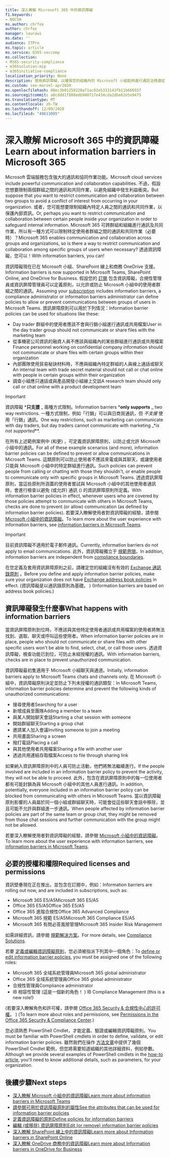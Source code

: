 ```yaml
---
title: 深入瞭解 Microsoft 365 中的資訊障礙
f1.keywords:
- NOCSH
ms.author: chrfox
author: chrfox
manager: laurawi
ms.date: ''
audience: ITPro
ms.topic: article
ms.service: O365-seccomp
ms.collection:
- M365-security-compliance
- m365solution-mip
- m365initiative-compliance
localization_priority: None
description: 使用資訊障礙，以確保您的組織內的 Microsoft 小組能夠進行通訊法規遵從性。
ms.custom: seo-marvel-apr2020
ms.openlocfilehash: 08ec3b01258220a71ac02e5333143fb11b66655f
ms.sourcegitcommit: a0cddd1f888edb940717e434cda2dbe62e5e9475
ms.translationtype: MT
ms.contentlocale: zh-TW
ms.lasthandoff: 12/09/2020
ms.locfileid: "49613095"
---
```

# <a name="learn-about-information-barriers-in-microsoft-365"></a><span data-ttu-id="60283-103">深入瞭解 Microsoft 365 中的資訊障礙</span><span class="sxs-lookup"><span data-stu-id="60283-103">Learn about information barriers in Microsoft 365</span></span>

<span data-ttu-id="60283-104">Microsoft 雲端服務包含強大的通訊和協同作業功能。</span><span class="sxs-lookup"><span data-stu-id="60283-104">Microsoft cloud services include powerful communication and collaboration capabilities.</span></span> <span data-ttu-id="60283-105">不過，假設您想要限制兩個群組之間的通訊和共同作業，以避免組織中發生利益衝突。</span><span class="sxs-lookup"><span data-stu-id="60283-105">But suppose that you want to restrict communication and collaboration between two groups to avoid a conflict of interest from occurring in your organization.</span></span> <span data-ttu-id="60283-106">或者，您可能想要限制組織內特定人員之間的通訊和共同作業，以保護內部資訊。</span><span class="sxs-lookup"><span data-stu-id="60283-106">Or, perhaps you want to restrict communication and collaboration between certain people inside your organization in order to safeguard internal information.</span></span> <span data-ttu-id="60283-107">Microsoft 365 可跨群組和組織進行通訊及共同作業，所以有一種方式可以限制特定使用者群組之間的通訊和共同作業（必要時）？</span><span class="sxs-lookup"><span data-stu-id="60283-107">Microsoft 365 enables communication and collaboration across groups and organizations, so is there a way to restrict communication and collaboration  among specific groups of users when necessary?</span></span> <span data-ttu-id="60283-108">透過資訊障礙，您可以！</span><span class="sxs-lookup"><span data-stu-id="60283-108">With information barriers, you can!</span></span> 

<span data-ttu-id="60283-109">資訊障礙現在已在 Microsoft 小組、SharePoint 線上和商務 OneDrive 支援。</span><span class="sxs-lookup"><span data-stu-id="60283-109">Information barriers is now supported in Microsoft Teams, SharePoint Online, and OneDrive for Business.</span></span> <span data-ttu-id="60283-110">假設您的 [訂閱](#required-licenses-and-permissions) 包含資訊障礙，合規性管理員或資訊屏障管理員可以定義原則，以允許或防止 Microsoft 小組中的使用者群組之間的通訊。</span><span class="sxs-lookup"><span data-stu-id="60283-110">Assuming your [subscription](#required-licenses-and-permissions) includes information barriers, a compliance administrator or information barriers administrator can define policies to allow or prevent communications between groups of users in Microsoft Teams.</span></span> <span data-ttu-id="60283-111">資訊屏障原則可以用於下列情況：</span><span class="sxs-lookup"><span data-stu-id="60283-111">Information barrier policies can be used for situations like these:</span></span>

- <span data-ttu-id="60283-112">Day trader 群組中的使用者應該不會與行銷小組進行通訊或共用檔案</span><span class="sxs-lookup"><span data-stu-id="60283-112">User in the day trader group should not communicate or share files with the marketing team</span></span>
- <span data-ttu-id="60283-113">從事機密公司資訊的融資人員不應該與組織內的某些群組進行通訊或共用檔案</span><span class="sxs-lookup"><span data-stu-id="60283-113">Finance personnel working on confidential company information should not communicate or share files with certain groups within their organization</span></span>
- <span data-ttu-id="60283-114">內部團隊使用貿易秘訣材料時，不應與組織內特定群組的人員線上通話或聊天</span><span class="sxs-lookup"><span data-stu-id="60283-114">An internal team with trade secret material should not call or chat online with people in certain groups within their organization</span></span>
- <span data-ttu-id="60283-115">調查小組應只通話或與產品開發小組線上交談</span><span class="sxs-lookup"><span data-stu-id="60283-115">A research team should only call or chat online with a product development team</span></span>

> [!IMPORTANT]
> <span data-ttu-id="60283-116">資訊障礙 \***只支援** _ 兩種方式限制。</span><span class="sxs-lookup"><span data-stu-id="60283-116">Information barriers \***only supports** _ two way restrictions.</span></span> <span data-ttu-id="60283-117">一種方式限制，例如「行銷」可以與日商貿通訊，但 _不支援_ 使用「行銷」通訊。</span><span class="sxs-lookup"><span data-stu-id="60283-117">One way restrictions, such as marketing can communicate with day traders, but day traders cannot communicate with marketing _\*_is not supported_\*\*.</span></span>

<span data-ttu-id="60283-118">在所有上述範例案例中 (和更) ，可定義資訊屏障原則，以防止或允許 Microsoft 小組中的通訊。</span><span class="sxs-lookup"><span data-stu-id="60283-118">For all of these example scenarios (and more), information barrier policies can be defined to prevent or allow communications in Microsoft Teams.</span></span> <span data-ttu-id="60283-119">這類原則可以防止使用者不應該來電或與其聊天，或讓使用者只能與 Microsoft 小組中的特定群組進行通訊。</span><span class="sxs-lookup"><span data-stu-id="60283-119">Such policies can prevent people from calling or chatting with those they shouldn't, or enable people to communicate only with specific groups in Microsoft Teams.</span></span> <span data-ttu-id="60283-120">透過資訊屏障原則，當這些原則所涵蓋的使用者嘗試與 Microsoft 小組中的其他使用者通訊時，會進行檢查以避免 (或允許) 通訊 () 的資訊屏障原則所定義。</span><span class="sxs-lookup"><span data-stu-id="60283-120">With information barrier policies in effect, whenever users who are covered by those policies attempt to communicate with others in Microsoft Teams, checks are done to prevent (or allow) communication (as defined by information barrier policies).</span></span> <span data-ttu-id="60283-121">若要深入瞭解使用者對資訊障礙的經驗，請參閱 [Microsoft 小組中的資訊障礙](https://docs.microsoft.com/MicrosoftTeams/information-barriers-in-teams)。</span><span class="sxs-lookup"><span data-stu-id="60283-121">To learn more about the user experience with information barriers, see [information barriers in Microsoft Teams](https://docs.microsoft.com/MicrosoftTeams/information-barriers-in-teams).</span></span>

> [!IMPORTANT]
> <span data-ttu-id="60283-122">目前資訊障礙不適用於電子郵件通訊。</span><span class="sxs-lookup"><span data-stu-id="60283-122">Currently, information barriers do not apply to email communications.</span></span> <span data-ttu-id="60283-123">此外，資訊障礙獨立于 [規範界限](set-up-compliance-boundaries.md)。</span><span class="sxs-lookup"><span data-stu-id="60283-123">In addition, information barriers are independent from [compliance boundaries](set-up-compliance-boundaries.md).</span></span><p><span data-ttu-id="60283-124">在您定義及套用資訊屏障原則之前，請確定您的組織沒有有效的 [Exchange 通訊錄原則](https://docs.microsoft.com/exchange/address-books/address-book-policies/address-book-policies) 。</span><span class="sxs-lookup"><span data-stu-id="60283-124">Before you define and apply information barrier policies, make sure your organization does not have [Exchange address book policies](https://docs.microsoft.com/exchange/address-books/address-book-policies/address-book-policies) in effect.</span></span> <span data-ttu-id="60283-125"> (資訊障礙是以通訊錄原則為基礎。 ) </span><span class="sxs-lookup"><span data-stu-id="60283-125">(Information barriers are based on address book policies.)</span></span> 

## <a name="what-happens-with-information-barriers"></a><span data-ttu-id="60283-126">資訊障礙發生什麼事</span><span class="sxs-lookup"><span data-stu-id="60283-126">What happens with information barriers</span></span>

<span data-ttu-id="60283-127">當資訊屏障原則到位時，不應該與其他特定使用者通訊或共用檔案的使用者將無法找到、選取、聊天或呼叫這些使用者。</span><span class="sxs-lookup"><span data-stu-id="60283-127">When information barrier policies are in place, people who should not communicate or share files with other specific users won't be able to find, select, chat, or call those users.</span></span> <span data-ttu-id="60283-128">透過資訊障礙，檢查功能已到位，可防止未經授權的通訊。</span><span class="sxs-lookup"><span data-stu-id="60283-128">With information barriers, checks are in place to prevent unauthorized communication.</span></span>

<span data-ttu-id="60283-129">資訊障礙最初隻適用于 Microsoft 小組聊天與通道。</span><span class="sxs-lookup"><span data-stu-id="60283-129">Initially, information barriers apply to Microsoft Teams chats and channels only.</span></span> <span data-ttu-id="60283-130">在 Microsoft 小組中，資訊障礙原則決定並防止下列未授權的通訊類型：</span><span class="sxs-lookup"><span data-stu-id="60283-130">In Microsoft Teams, information barrier policies determine and prevent the following kinds of unauthorized communications:</span></span>

- <span data-ttu-id="60283-131">搜尋使用者</span><span class="sxs-lookup"><span data-stu-id="60283-131">Searching for a user</span></span>
- <span data-ttu-id="60283-132">新增成員至團隊</span><span class="sxs-lookup"><span data-stu-id="60283-132">Adding a member to a team</span></span>
- <span data-ttu-id="60283-133">與某人開始聊天會話</span><span class="sxs-lookup"><span data-stu-id="60283-133">Starting a chat session with someone</span></span>
- <span data-ttu-id="60283-134">開始群組聊天</span><span class="sxs-lookup"><span data-stu-id="60283-134">Starting a group chat</span></span>
- <span data-ttu-id="60283-135">邀請某人加入會議</span><span class="sxs-lookup"><span data-stu-id="60283-135">Inviting someone to join a meeting</span></span>
- <span data-ttu-id="60283-136">共用畫面</span><span class="sxs-lookup"><span data-stu-id="60283-136">Sharing a screen</span></span>
- <span data-ttu-id="60283-137">撥打電話</span><span class="sxs-lookup"><span data-stu-id="60283-137">Placing a call</span></span>
- <span data-ttu-id="60283-138">與其他使用者共用檔案</span><span class="sxs-lookup"><span data-stu-id="60283-138">Sharing a file with another user</span></span>
- <span data-ttu-id="60283-139">透過共用連結存取檔案</span><span class="sxs-lookup"><span data-stu-id="60283-139">Access to file through sharing link</span></span> 

<span data-ttu-id="60283-140">如果納入資訊屏障原則中的人員可防止活動，他們將無法繼續進行。</span><span class="sxs-lookup"><span data-stu-id="60283-140">If the people involved are included in an information barrier policy to prevent the activity, they will not be able to proceed.</span></span> <span data-ttu-id="60283-141">此外，包含在資訊屏障原則中的每一位使用者都有可能封鎖為與 Microsoft 小組中的其他人員進行通訊。</span><span class="sxs-lookup"><span data-stu-id="60283-141">In addition, potentially, everyone included in an information barrier policy can be blocked from communicating with others in Microsoft Teams.</span></span> <span data-ttu-id="60283-142">當以資訊障礙原則影響的人員屬於同一個小組或群組聊天時，可能會從這些聊天會話中移除，並且可能不允許與群組進一步通訊。</span><span class="sxs-lookup"><span data-stu-id="60283-142">When people affected by information barrier policies are part of the same team or group chat, they might be removed from those chat sessions and further communication with the group might not be allowed.</span></span>

<span data-ttu-id="60283-143">若要深入瞭解使用者對資訊障礙的經驗，請參閱 [Microsoft 小組中的資訊障礙](https://docs.microsoft.com/MicrosoftTeams/information-barriers-in-teams)。</span><span class="sxs-lookup"><span data-stu-id="60283-143">To learn more about the user experience with information barriers, see [information barriers in Microsoft Teams](https://docs.microsoft.com/MicrosoftTeams/information-barriers-in-teams).</span></span>

## <a name="required-licenses-and-permissions"></a><span data-ttu-id="60283-144">必要的授權和權限</span><span class="sxs-lookup"><span data-stu-id="60283-144">Required licenses and permissions</span></span>

<span data-ttu-id="60283-145">資訊壁壘現在正在推出，並包含在訂閱中，例如：</span><span class="sxs-lookup"><span data-stu-id="60283-145">Information barriers are rolling out now, and are included in subscriptions, such as:</span></span>

- <span data-ttu-id="60283-146">Microsoft 365 E5/A5</span><span class="sxs-lookup"><span data-stu-id="60283-146">Microsoft 365 E5/A5</span></span>
- <span data-ttu-id="60283-147">Office 365 E5/A5</span><span class="sxs-lookup"><span data-stu-id="60283-147">Office 365 E5/A5</span></span>
- <span data-ttu-id="60283-148">Office 365 進階合規性</span><span class="sxs-lookup"><span data-stu-id="60283-148">Office 365 Advanced Compliance</span></span>
- <span data-ttu-id="60283-149">Microsoft 365 規範 E5/A5</span><span class="sxs-lookup"><span data-stu-id="60283-149">Microsoft 365 Compliance E5/A5</span></span>
- <span data-ttu-id="60283-150">Microsoft 365 有問必答風險管理</span><span class="sxs-lookup"><span data-stu-id="60283-150">Microsoft 365 Insider Risk Management</span></span>

<span data-ttu-id="60283-151">如需詳細資訊，請參閱 [規範解決方案](https://products.office.com/business/security-and-compliance/compliance-solutions)。</span><span class="sxs-lookup"><span data-stu-id="60283-151">For more details, see [Compliance Solutions](https://products.office.com/business/security-and-compliance/compliance-solutions).</span></span>

<span data-ttu-id="60283-152">若要 [定義或編輯資訊障礙原則](information-barriers-policies.md)，您必須被指派下列其中一個角色：</span><span class="sxs-lookup"><span data-stu-id="60283-152">To [define or edit information barrier policies](information-barriers-policies.md), you must be assigned one of the following roles:</span></span>

- <span data-ttu-id="60283-153">Microsoft 365 全域系統管理員</span><span class="sxs-lookup"><span data-stu-id="60283-153">Microsoft 365 global administrator</span></span>
- <span data-ttu-id="60283-154">Office 365 全域系統管理員</span><span class="sxs-lookup"><span data-stu-id="60283-154">Office 365 global administrator</span></span>
- <span data-ttu-id="60283-155">合規性管理員</span><span class="sxs-lookup"><span data-stu-id="60283-155">Compliance administrator</span></span>
- <span data-ttu-id="60283-156">IB 相容性管理 (這是一個新的角色！ ) </span><span class="sxs-lookup"><span data-stu-id="60283-156">IB Compliance Management (this is a new role!)</span></span>

<span data-ttu-id="60283-157"> (若要深入瞭解角色和許可權，請參閱 [Office 365 Security & 合規性中心的許可權](../security/office-365-security/protect-against-threats.md)。 ) </span><span class="sxs-lookup"><span data-stu-id="60283-157">(To learn more about roles and permissions, see [Permissions in the Office 365 Security & Compliance Center](../security/office-365-security/protect-against-threats.md).)</span></span>

<span data-ttu-id="60283-158">您必須熟悉 PowerShell Cmdlet，才能定義、驗證或編輯資訊障礙原則。</span><span class="sxs-lookup"><span data-stu-id="60283-158">You must be familiar with PowerShell cmdlets in order to define, validate, or edit information barrier policies.</span></span> <span data-ttu-id="60283-159">雖然我們在操作 [方法文章](information-barriers-policies.md)中提供了幾個 PowerShell Cmdlet 範例，但您將需要知道組織的其他詳細資料，例如參數。</span><span class="sxs-lookup"><span data-stu-id="60283-159">Although we provide several examples of PowerShell cmdlets in the [how-to article](information-barriers-policies.md), you'll need to know additional details, such as parameters, for your organization.</span></span>

## <a name="next-steps"></a><span data-ttu-id="60283-160">後續步驟</span><span class="sxs-lookup"><span data-stu-id="60283-160">Next steps</span></span>

- [<span data-ttu-id="60283-161">深入瞭解 Microsoft 小組中的資訊障礙</span><span class="sxs-lookup"><span data-stu-id="60283-161">Learn more about information barriers in Microsoft Teams</span></span>](https://docs.microsoft.com/MicrosoftTeams/information-barriers-in-teams)
- [<span data-ttu-id="60283-162">請參閱可用於資訊障礙原則的屬性</span><span class="sxs-lookup"><span data-stu-id="60283-162">See the attributes that can be used for information barrier policies</span></span>](information-barriers-attributes.md)
- [<span data-ttu-id="60283-163">定義資訊障礙的原則</span><span class="sxs-lookup"><span data-stu-id="60283-163">Define policies for information barriers</span></span>](information-barriers-policies.md)
- [<span data-ttu-id="60283-164">編輯 (或移除) 資訊屏障原則</span><span class="sxs-lookup"><span data-stu-id="60283-164">Edit (or remove) information barrier policies</span></span>](information-barriers-edit-segments-policies.md)
- [<span data-ttu-id="60283-165">深入瞭解 SharePoint 線上中的資訊障礙</span><span class="sxs-lookup"><span data-stu-id="60283-165">Learn more about Information barriers in SharePoint Online</span></span>](https://docs.microsoft.com/sharepoint/information-barriers)
- [<span data-ttu-id="60283-166">深入瞭解 OneDrive 商務中的資訊障礙</span><span class="sxs-lookup"><span data-stu-id="60283-166">Learn more about Information barriers in OneDrive for Business</span></span>](https://docs.microsoft.com/onedrive/information-barriers)